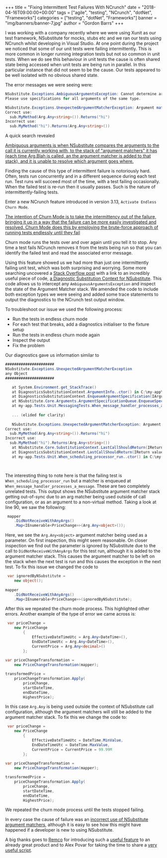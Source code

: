 +++
title = "Fixing Intermittent Test Failures With NCrunch"
date = "2018-04-16T09:00:00+00:00"
tags = ["agile", "testing", "NCrunch", "dotNet", "Frameworks"]
categories = ["testing", "dotNet", "Frameworks"]
banner = "img/banners/banner-7.jpg"
author = "Gordon Barrs"
+++

I was working with a company recently where we were using Xunit as our test framework,  NSubstitute for mocks, stubs etc and we ran our tests using NCrunch whilst developing in Visual Studio.  At one point during the project we noticed that some of our unit tests were failing intermittently.  This is more common in longer running integration tests but not so common in unit tests.  When we do see this behaviour in unit tests the cause is often shared state being accessed when unit tests are being run in parallel.  In this particular instance that did not seem to be the cause.  Our tests appeared to be well isolated with no obvious shared state.

The error messages we were seeing were:

```c#
NSubstitute.Exceptions.AmbiguousArgumentsException: Cannot determine argument specifications to use.
Please use specifications for all arguments of the same type.
```

```c#
NSubstitute.Exceptions.UnexpectedArgumentMatcherException: Argument matchers (Arg.Is, Arg.Any) should only be used in place of member arguments. Do not use in a Returns() statement or anywhere else outside of a member call.
Correct use:
  sub.MyMethod(Arg.Any<string>()).Returns("hi")
Incorrect use:
  sub.MyMethod("hi").Returns(Arg.Any<string>())
```

A quick search revealed

[ Ambiguous arguments is when NSubstitute compares the arguments to the call it is currently working with, to the stack of "argument matchers" it has (each time Arg.Blah is called, an the argument matcher is added to that stack), and it is unable to resolve which argument goes where.](https://stackoverflow.com/questions/26805420/nsubstitute-testfixture-1-causes-ambiguousargumentsexception-in-testfixture-2#26856185)

Finding the cause of this type of intermittent failure is notoriously hard.  Often, tests run concurrently and in a different sequence during each test run.  Test runs will succeed most of the time, with a test failing occasionally. When the failed test is re-run then it usually passes. Such is the nature of intermittently-failing tests.

Enter a new NCrunch feature introduced in version 3.13, `Activate Endless Churn Mode`.

[The intention of Churn Mode is to take the intermittency out of the failure, bringing it up in a way that the failure can be more easily investigated and resolved.  Churn Mode does this by employing the brute-force approach of running tests endlessly until they fail](http://blog.ncrunch.net/post/NCrunch-v313-Churn-mode-and-UI-enhancements.aspx)

Churn mode runs the tests over and over again until you tell it to stop. Any time a test fails NCrunch removes it from the tests being run so that you can identify the failed test and read the associated error message.

Using this feature showed us we had more than just one intermittently failing unit test, which was both surprising and worrying.  Some more searching uncovered a [Stack Overflow post](//https://stackoverflow.com/questions/42971704/nsubstitute-please-use-specifications-for-all-arguments-of-the-same-type-issu#43380486
 )  with a link to an incredibly useful piece of code, [a Diagnostic Substitution Context for NSubstitute](https://gist.github.com/zvirja/56543e5c35cf910e4d1eec87d0fd02f3/). This code allows us to intercept any `AmbiguousArgumentsException` and inspect the state of the Argument Matcher stack.  We amended the code to include both exception types we were seeing and added some trace statements to output the diagnostics to the NCrunch test output window.
 
To troubleshoot our issue we used the following process:
 
 - Run the tests in endless churn mode
 - For each test that breaks, add a diagnostics initialiser to the fixture setup
 - Run the tests in endless churn mode again
 - Inspect the output
 - Fix the problem
 
Our diagnostics gave us information similar to 

```c#
######################
NSubstitute.Exceptions.UnexpectedArgumentMatcherException
any Object
######################

   at System.Environment.get_StackTrace()
   at DiagnosticsSubstitutionContext.ArgumentInfo..ctor() in C:\my-app\src\Tests.Unit\DiagnosticsSubstitutionContext.cs:line 29
   at DiagnosticsSubstitutionContext.EnqueueArgumentSpecification(IArgumentSpecification spec) in C:\my-app\src\Tests.Unit\DiagnosticsSubstitutionContext.cs:line 81
   at NSubstitute.Core.Arguments.ArgumentSpecificationQueue.EnqueueSpecFor[T](IArgumentMatcher matcher)
   at my-app.Tests.Unit.MessagingTests.When_message_handler_processes_a_message.<No_price_events_are_found_then_message_is_logged_and_processing_is_skipped>d__10.MoveNext() in C:\my-app\src\Tests.Unit\MessagingTests\When_message_handler_processes_a_message.cs:line 90
   
   ... (elided for clarity)
   
   NSubstitute.Exceptions.UnexpectedArgumentMatcherException: Argument matchers (Arg.Is, Arg.Any) should only be used in place of member arguments. Do not use in a Returns() statement or anywhere else outside of a member call.
Correct use:
  sub.MyMethod(Arg.Any<string>()).Returns("hi")
Incorrect use:
  sub.MyMethod("hi").Returns(Arg.Any<string>())
   at NSubstitute.Core.SubstitutionContext.LastCallShouldReturn(IReturn value, MatchArgs matchArgs)
   at DiagnosticsSubstitutionContext.LastCallShouldReturn(IReturn value, MatchArgs matchArgs) in C:\my-app\src\Tests.Unit\DiagnosticsSubstitutionContext.cs:line 105
   at my-app.Tests.Unit.When_scheduling_processor_run..ctor() in C:\my-app\src\Tests.Unit\When_scheduling_processor_run.cs:line 27

   
```

The interesting thing to note here is that the failing test is `When_scheduling_processor_run` but a matcher is enqueued at `When_message_handler_processes_a_message`.  These are two completely unrelated tests. This output shows the NSubstitute argument matcher stack getting out-of-sync due to an arg matcher being used outside of call configuration, or as an argument to a non-virtual method.  Taking a look at line 90, we saw the following:

```c#
 mapper
    .DidNotReceiveWithAnyArgs()
    .Map<IEnumerable<PriceChange>>(Arg.Any<object>());
```

Here, we see the `Arg.Any<object>` argument matcher being used as a parameter. On first inspection, this might seem reasonable. On closer inspection we find out the parameter is ignored by NSubstitute due to the call to `DidNotReceiveWithAnyArgs` for this test run, although it is added to the argument matcher stack. This causes the argument matcher to be left on the stack when the next test is run and this causes the exception in the next test.  To fix this issue we changed the code to 

```c#
 var ignoredByNSubstitute = 
    new object(); 
 
mapper
    .DidNotReceiveWithAnyArgs()
    .Map<IEnumerable<PriceChange>>(ignoredByNSubstitute); 
```

After this we repeated the churn mode process. This highlighted other errors. Another example of the type of error we came across is:

```c#
 var priceChange = 
    new PriceChange
        {
            EffectiveDateTimeUtc = Arg.Any<DateTime>(), 
            EndDateTimeUtc = Arg.Any<DateTime>(), 
            CurrentPrice = Arg.Any<decimal>() 
        };
 
var priceChangeTransformation = 
    new PriceChangeTransformation(mapper);

transformedPrice = 
    priceChangeTransformation.Apply(
        priceChange,
        startDateTime,
        endDateTime,
        HighestPrice);
```

In this case `Arg.Any` is being used outside the context of NSubstitute call configuration, although the argument matchers will still be added to the argument matcher stack.  To fix this we change the code to:


```c#
 var priceChange = 
    new PriceChange
        {
            EffectiveDateTimeUtc = DateTime.MinValue, 
            EndDateTimeUtc = DateTime.MaxValue, 
            CurrentPrice = CurrentPrice = 99.99M 
        };
 
var priceChangeTransformation = 
    new PriceChangeTransformation(mapper);

transformedPrice = 
    priceChangeTransformation.Apply(
        priceChange,
        startDateTime,
        endDateTime,
        HighestPrice);
```

We repeated the churn mode process until the tests stopped failing.

In every case the cause of failure was an [incorrect use of NSubstitute argument matchers](http://nsubstitute.github.io/help/argument-matchers/#how_not_to_use_argument_matchers), although it is easy to see how this might have happened if a developer is new to using NSubstitute.

A big thanks goes to [Remco](https://twitter.com/remcomulder) for introducing such a [useful feature](http://blog.ncrunch.net/post/NCrunch-v313-Churn-mode-and-UI-enhancements.aspx) to an already great product and to Alex Povar for taking the time to share a [very useful script](https://gist.github.com/zvirja/56543e5c35cf910e4d1eec87d0fd02f3/).